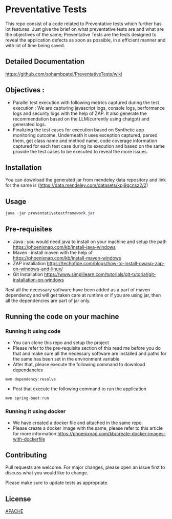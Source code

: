 # Preventative Tests

This repo consist of a code related to Preventative tests which further has lot features. Just give the brief on what preventative tests are and what are the objectives of the same; Preventative Tests are the tests designed to reveal the application defects as soon as possible, in a efficient manner and with lot of time being saved.
## Detailed Documentation
https://github.com/sohambpatel/PreventativeTests/wiki
## Objectives :
- Parallel test execution with following metrics captured during the test execution : We are capturing javascript logs, console logs, performance logs and security logs with the help of ZAP. It also generate the recommendation based on the LLM(currently using chatgpt) and generated logs.
- Finalizing the test cases for execution based on Synthetic app monitoring outcome. Underneath it uses exception captured, parsed them, get class name and method name, code coverage information captured for each test case during its execution and based on the same provide the test cases to be executed to reveal the more issues.


## Installation

You can download the generated jar from mendeley data repository and link for the same is (https://data.mendeley.com/datasets/kpj9gcnsz2/2)

## Usage

```java
java -jar preventativetestframework.jar
```

## Pre-requisites
- Java : you would need java to install on your machine and setup the path
https://phoenixnap.com/kb/install-java-windows
- Maven : install maven with the help of https://phoenixnap.com/kb/install-maven-windows
- ZAP installation
https://techofide.com/blogs/how-to-install-owasp-zap-on-windows-and-linux/
- Git Installation
https://www.simplilearn.com/tutorials/git-tutorial/git-installation-on-windows

Rest all the necessary software have been added as a part of maven dependency and will get taken care at runtime or if you are using jar, then all the dependencies are part of jar only.
## Running the code on your machine

### Running it using code
- You can clone this repo and setup the project
- Please refer to the pre-requisite section of this read me before you do that and make sure all the necessary software are installed and paths for the same has been set in the environment variable
- After that, please execute the following command to download dependancies
```java
mvn dependency:resolve
```
- Post that execute the following command to run the application
```java
mvn spring-boot:run
```
### Running it using docker
- We have created a docker file and attached in the same repo.
- Please create a docker image with the same, please refer to this article for more information 
https://phoenixnap.com/kb/create-docker-images-with-dockerfile

## Contributing

Pull requests are welcome. For major changes, please open an issue first
to discuss what you would like to change.

Please make sure to update tests as appropriate.

## License

[APACHE](https://www.apache.org/licenses/LICENSE-2.0)
